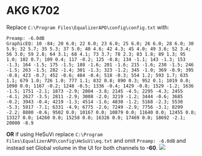 # AKG K702
Replace `C:\Program Files\EqualizerAPO\config\config.txt` with:
```
Preamp: -6.0dB
GraphicEQ: 10 -84; 20 6.0; 22 6.0; 23 6.0; 25 6.0; 26 6.0; 28 6.0; 30 5.9; 32 5.7; 35 5.3; 37 5.0; 40 4.6; 42 4.3; 45 4.0; 49 3.6; 52 3.4; 56 3.0; 59 2.8; 64 3.1; 68 4.1; 73 3.7; 78 2.3; 83 1.8; 89 1.3; 95 1.0; 102 0.7; 109 0.4; 117 -0.2; 125 -0.8; 134 -1.1; 143 -1.3; 153 -1.3; 164 -1.5; 175 -1.5; 188 -1.6; 201 -1.6; 215 -1.6; 230 -1.5; 246 -1.5; 263 -1.5; 282 -1.4; 301 -1.3; 323 -1.2; 345 -1.0; 369 -0.9; 395 -0.8; 423 -0.7; 452 -0.6; 484 -0.4; 518 -0.3; 554 1.2; 593 1.7; 635 1.1; 679 1.0; 726 1.0; 777 1.1; 832 0.8; 890 0.3; 952 0.1; 1019 0.0; 1090 0.0; 1167 -0.2; 1248 -0.5; 1336 -0.4; 1429 -0.8; 1529 -1.2; 1636 -1.5; 1751 -2.1; 1873 -2.9; 2004 -3.8; 2145 -4.5; 2295 -4.3; 2455 -4.1; 2627 -3.5; 2811 -2.9; 3008 -2.0; 3219 -1.2; 3444 -0.6; 3685 -0.2; 3943 -0.4; 4219 -1.3; 4514 -1.6; 4830 -1.2; 5168 -2.3; 5530 -5.3; 5917 -7.1; 6331 -4.9; 6775 -2.6; 7249 -2.9; 7756 -3.1; 8299 -2.2; 8880 -0.6; 9502 0.0; 10167 0.0; 10879 0.0; 11640 0.0; 12455 0.0; 13327 0.0; 14260 0.0; 15258 0.0; 16326 0.0; 17469 0.0; 18692 -2.1; 20000 -8.9
```
**OR** if using HeSuVi replace `C:\Program Files\EqualizerAPO\config\HeSuVi\eq.txt` and omit `Preamp: -6.0dB` and instead set Global volume in the UI for both channels to **-60**.
![](https://raw.githubusercontent.com/jaakkopasanen/AutoEq/master/results/SBAF-Serious/headphoncecom/onear/AKG%20K702/AKG%20K702.png)